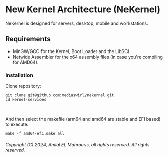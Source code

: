 <!-- README of NeKernel -->

# New Kernel Architecture (NeKernel)

NeKernel is designed for servers, desktop, mobile and workstations.

## Requirements

- MinGW/GCC for the Kernel, Boot Loader and the LibSCI.
- Netwide Assembler for the x64 assembly files (in case you're compiling for AMD64).

### Installation

Clone repository:

```
git clone git@github.com:mediaswirl/nekernel.git
cd kernel-services
```

</br>

And then select the makefile (arm64 and amd64 are stable and EFI based) to execute:

```
make -f amd64-efi.make all
```

###### Copyright (C) 2024, Amlal EL Mahrouss, all rights reserved. All rights reserved.
